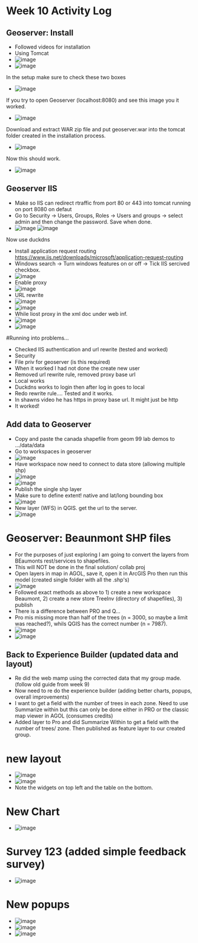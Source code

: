 # Week 10 Activity Log

## Geoserver: Install
* Followed videos for installation 
* Using Tomcat
* ![image](https://user-images.githubusercontent.com/91274079/159707131-7a6a05eb-11cd-441c-8dd8-69d7f440f721.png)
* ![image](https://user-images.githubusercontent.com/91274079/159707153-4f74c87d-6547-4a50-92a3-6f9576e36dfe.png)

In the setup make sure to check these two boxes
* ![image](https://user-images.githubusercontent.com/91274079/159707271-46f4dbef-57c5-4b79-b083-8231b7a0028b.png)

If you try to open Geoserver (localhost:8080) and see this image you it worked. 
* ![image](https://user-images.githubusercontent.com/91274079/159707373-d0ba7503-84f8-4fc3-b4b9-e40d88629721.png)

Download and extract WAR zip file and put geoserver.war into the tomcat folder created in the installation process. 
* ![image](https://user-images.githubusercontent.com/91274079/159707536-204cb148-28bd-482b-b3ae-914051577d36.png)

Now this should work. 
* ![image](https://user-images.githubusercontent.com/91274079/159707587-38cf2bf0-f33b-417f-91d4-b6d98f01feff.png)

## Geoserver IIS
* Make so IIS can redirect rtraffic from port 80 or 443 into tomcat running on port 8080 on defaut
* Go to Security -> Users, Groups, Roles -> Users and groups -> select admin and then change the password. Save when done. 
* ![image](https://user-images.githubusercontent.com/91274079/159707791-f4b0dd89-1918-47d6-a2be-95d96dca67ca.png)
![image](https://user-images.githubusercontent.com/91274079/159707807-39f814a9-3794-4e9b-b63b-4b0f983ca486.png)

Now use duckdns
* Install application request routing https://www.iis.net/downloads/microsoft/application-request-routing
* Windows search -> Turn windows features on or off -> Tick IIS sercived checkbox. 
* ![image](https://user-images.githubusercontent.com/91274079/159708258-745dcbb0-ca3a-4b22-8682-486b9df787da.png)
* Enable proxy
* ![image](https://user-images.githubusercontent.com/91274079/159708422-40c192dd-9d0d-4d95-9897-6409ddabd119.png)
* URL rewrite
* ![image](https://user-images.githubusercontent.com/91274079/159708499-e1bcafec-1085-4de5-a124-5c83ebd1b44d.png)
* ![image](https://user-images.githubusercontent.com/91274079/159708522-62b83b06-aa29-465a-ab6d-d5d10aaaca6f.png)
* While liost proxy in the xml doc under web inf. 
* ![image](https://user-images.githubusercontent.com/91274079/159708963-9a90520a-b069-4e2c-81da-cbb0f6a287f6.png)
* ![image](https://user-images.githubusercontent.com/91274079/159709043-6c3f745e-5745-48cd-b090-e4dc0b958a5b.png)

#Running into problems...
* Checked IIS authentication and url rewrite (tested and worked)
* Security
* File priv for geoserver (is this required)
* When it worked I had not done the create new user 
* Removed url rewrite rule, removed proxy base url
* Local works 
* Duckdns works to login then after log in goes to local 
* Redo rewrite rule…. Tested and it works. 
* In shawns video he has https in proxy base url. It might just be http
* It worked! 

## Add data to Geoserver
* Copy and paste the canada shapefile from geom 99 lab demos to …/data/data
* Go to workspaces in geoserver
* ![image](https://user-images.githubusercontent.com/91274079/159709740-4c780fe1-c5ef-4e2e-bdca-e1432c378002.png)
* Have workspace now need to connect to data store (allowing multiple shp)
* ![image](https://user-images.githubusercontent.com/91274079/159709796-9af2d805-d76f-4a47-be5d-cf4d269b47a6.png)
* ![image](https://user-images.githubusercontent.com/91274079/159709864-ac708d75-1f30-4d55-94f8-457517bb507c.png)
* Publish the single shp layer
* Make sure to define extent! native and lat/long bounding box
* ![image](https://user-images.githubusercontent.com/91274079/159709922-e91fe5a7-07bf-4813-bcac-5124b8295222.png)
* New layer (WFS) in QGIS. get the url to the server. 
* ![image](https://user-images.githubusercontent.com/91274079/159710098-429167d4-cd7b-4d0a-87ad-49bd70410772.png)

# Geoserver: Beaunmont SHP files
* For the purposes of just exploring I am going to convert the layers from BEaumonts rest/services to shapefiles.
* This will NOT be done in the final solution/ collab proj 
* Open layers in map in AGOL, save it, open it in ArcGIS Pro then run this model (created single folder with all the .shp's)
* ![image](https://user-images.githubusercontent.com/91274079/159710711-d98519b9-4a6c-4841-9bc9-442581ca02c8.png)
* Followed exact methods as above to 1) create a new workspace Beaumont, 2) create a new store TreeInv (directory of shapefiles), 3) publish
* There is a difference between PRO and Q... 
* Pro mis missing more than half of the trees (n = 3000, so maybe a limit was reached?), whils QGIS has the correct number (n = 7987). 
* ![image](https://user-images.githubusercontent.com/91274079/159711516-455f5139-897b-4ee8-8fce-fba11c055e6d.png)
* ![image](https://user-images.githubusercontent.com/91274079/159711532-b6ed72d4-aaab-49d4-8adb-ec87c22ac573.png)

## Back to Experience Builder (updated data and layout)
* Re did the web mamp using the corrected data that my group made. (follow old guide from week 9)
* Now need to re do the experience builder (adding better charts, popups, overall improvements)
* I want to get a field with the number of trees in each zone. Need to use Summarize within but this can only be done either in PRO or the classic map viewer in AGOL (consumes credits)
* Added layer to Pro and did Summarize Within to get a field with the number of trees/ zone. Then published as feature layer to our created group.

# new layout
* ![image](https://user-images.githubusercontent.com/91274079/160675931-2520c586-c9c9-4555-aa91-2eb64d53b7b7.png)
* ![image](https://user-images.githubusercontent.com/91274079/160675975-a3b8615d-3a64-41aa-83d3-ddafc56da3bc.png)
* Note the widgets on top left and the table on the bottom. 
# New Chart
* ![image](https://user-images.githubusercontent.com/91274079/160676071-495a035f-f56e-4cb6-9fc7-b3ebc7b92f67.png)
# Survey 123 (added simple feedback survey)
* ![image](https://user-images.githubusercontent.com/91274079/160676171-88e804d5-2391-4172-bc56-6d76f267b6ae.png)
# New popups
* ![image](https://user-images.githubusercontent.com/91274079/160676248-8a5bb9a1-91f1-45a8-a34d-d84afa551ca3.png)
* ![image](https://user-images.githubusercontent.com/91274079/160676267-861c5547-a239-4267-8bb2-21849621270c.png)
* ![image](https://user-images.githubusercontent.com/91274079/160676276-088e0dbc-0194-43ed-b258-5bc6c3f50750.png)





















